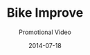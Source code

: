 ---
title: Bike Improve
subtitle: Promotional Video
category: video-production

image: bike-improve

description: NEED description

layout: default
date: 2014-07-18
---